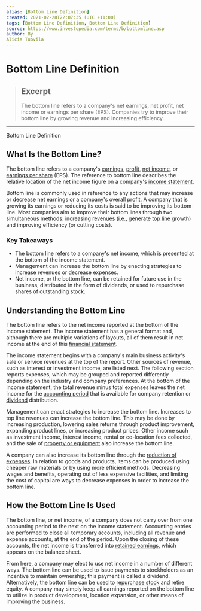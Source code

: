 ```yaml
---
alias: [Bottom Line Definition]
created: 2021-02-28T22:07:35 (UTC +11:00)
tags: [Bottom Line Definition, Bottom Line Definition]
source: https://www.investopedia.com/terms/b/bottomline.asp
author: By
Alicia Tuovila
---
```


# Bottom Line Definition

> ## Excerpt
> The bottom line refers to a company's net earnings, net profit, net income or earnings per share (EPS). Companies try to improve their bottom line by growing revenue and increasing efficiency.

---

Bottom Line Definition
## What Is the Bottom Line?

The bottom line refers to a company's [earnings](https://www.investopedia.com/terms/e/earnings.asp), [profit](https://www.investopedia.com/terms/p/profit.asp), [net income](https://www.investopedia.com/terms/n/netincome.asp), or [earnings per share](https://www.investopedia.com/terms/e/eps.asp) (EPS). The reference to bottom line describes the relative location of the net income figure on a company's [income statement](https://www.investopedia.com/terms/i/incomestatement.asp).

Bottom line is commonly used in reference to any actions that may increase or decrease net earnings or a company's overall profit. A company that is growing its earnings or reducing its costs is said to be improving its bottom line. Most companies aim to improve their bottom lines through two simultaneous methods: increasing [revenues](https://www.investopedia.com/terms/r/revenue.asp) (i.e., generate [top line](https://www.investopedia.com/terms/t/topline.asp) growth) and improving efficiency (or cutting costs).

### Key Takeaways

-   The bottom line refers to a company's net income, which is presented at the bottom of the income statement.
-   Management can increase the bottom line by enacting strategies to increase revenues or decrease expenses.
-   Net income, or the bottom line, can be retained for future use in the business, distributed in the form of dividends, or used to repurchase shares of outstanding stock.

## Understanding the Bottom Line

The bottom line refers to the net income reported at the bottom of the income statement. The income statement has a general format and, although there are multiple variations of layouts, all of them result in net income at the end of this [financial statement](https://www.investopedia.com/terms/f/financial-statements.asp).

The income statement begins with a company's main business activity's sale or service revenues at the top of the report. Other sources of revenue, such as interest or investment income, are listed next. The following section reports expenses, which may be grouped and reported differently depending on the industry and company preferences. At the bottom of the income statement, the total revenue minus total expenses leaves the net income for the [accounting period](https://www.investopedia.com/terms/a/accountingperiod.asp) that is available for company retention or [dividend](https://www.investopedia.com/terms/d/dividend.asp) distribution.

Management can enact strategies to increase the bottom line. Increases to top line revenues can increase the bottom line. This may be done by increasing production, lowering sales returns through product improvement, expanding product lines, or increasing product prices. Other income such as investment income, interest income, rental or co-location fees collected, and the sale of [property or equipment](https://www.investopedia.com/terms/p/ppe.asp) also increase the bottom line.

A company can also increase its bottom line through the [reduction of expenses](https://www.investopedia.com/ask/answers/040915/how-do-operating-expenses-affect-profit.asp). In relation to goods and products, items can be produced using cheaper raw materials or by using more efficient methods. Decreasing wages and benefits, operating out of less expensive facilities, and limiting the cost of capital are ways to decrease expenses in order to increase the bottom line.

## How the Bottom Line Is Used

The bottom line, or net income, of a company does not carry over from one accounting period to the next on the income statement. Accounting entries are performed to close all temporary accounts, including all revenue and expense accounts, at the end of the period. Upon the closing of these accounts, the net income is transferred into [retained earnings](https://www.investopedia.com/terms/r/retainedearnings.asp), which appears on the balance sheet.

From here, a company may elect to use net income in a number of different ways. The bottom line can be used to issue payments to stockholders as an incentive to maintain ownership; this payment is called a dividend. Alternatively, the bottom line can be used to [repurchase stock](https://www.investopedia.com/terms/s/sharerepurchase.asp) and retire equity. A company may simply keep all earnings reported on the bottom line to utilize in product development, location expansion, or other means of improving the business.
